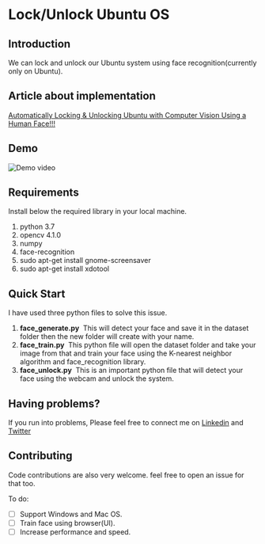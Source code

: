 # Lock/Unlock Ubuntu OS 

## Introduction
We can lock and unlock our Ubuntu system using face recognition(currently only on Ubuntu). 

## Article about implementation
[Automatically Locking & Unlocking Ubuntu with Computer Vision Using a Human Face!!!](https://medium.com/p/automatically-locking-unlocking-ubuntu-with-computer-vision-using-a-human-face-db35cbe312f7?source=email-7d2dbe2d619d--writer.postDistributed&sk=b7d25089643c2c719eb6e36aecfef085)

## Demo
![Demo video](demo.gif)

## Requirements

Install below the required library in your local machine.

1) python 3.7
2) opencv 4.1.0
3) numpy 
4) face-recognition
5) sudo apt-get install gnome-screensaver
6) sudo apt-get install xdotool

## Quick Start
I have used three python files to solve this issue.

1) **face_generate.py**
 This will detect your face and save it in the dataset folder then the new folder will create with your name.
 
2) **face_train.py**
 This python file will open the dataset folder and take your image from that and train your face using the K-nearest neighbor algorithm and face_recognition library.
 
3) **face_unlock.py**
 This is an important python file that will detect your face using the webcam and unlock the system.

## Having problems?

If you run into problems, Please feel free to connect me on [Linkedin](https://www.linkedin.com/in/bala-venkatesh-67964247/) and [Twitter](https://twitter.com/balavenkatesh22)


## Contributing

Code contributions are also very welcome. feel free to open an issue for that too.


To do:
- [ ] Support Windows and Mac OS.
- [ ] Train face using browser(UI).
- [ ] Increase performance and speed.
